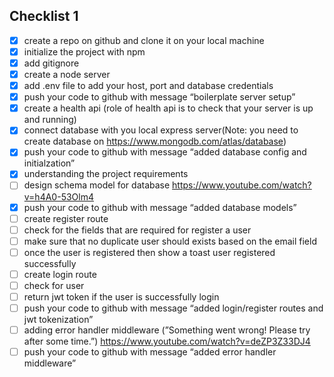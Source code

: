 
## Checklist 1

- [x] create a repo on github and clone it on your local machine
- [x]  initialize the project with npm
- [x]  add gitignore
- [x]  create a node server
- [x]  add .env file to add your host, port and database credentials
- [x]  push your code to github with message “boilerplate server setup”
- [x]  create a health api (role of health api is to check that your server is up and running)
- [x]  connect database with you local express server(Note: you need to create database on https://www.mongodb.com/atlas/database)
- [x]  push your code to github with message “added database config and initialzation”
- [x]  understanding the project requirements
- [ ]  design schema model for database https://www.youtube.com/watch?v=h4A0-53Olm4
- [x]  push your code to github with message “added database models”
- [ ]  create register route
- [ ]  check for the fields that are required for register a user
- [ ]  make sure that no duplicate user should exists based on the email field
- [ ]  once the user is registered then show a toast user registered successfully
- [ ]  create login route
- [ ]  check for user
- [ ]  return jwt token if the user is successfully login
- [ ]  push your code to github with message “added login/register routes and jwt tokenization”
- [ ]  adding error handler middleware (”Something went wrong! Please try after some time.”) https://www.youtube.com/watch?v=deZP3Z33DJ4
- [ ]  push your code to github with message “added error handler middleware”